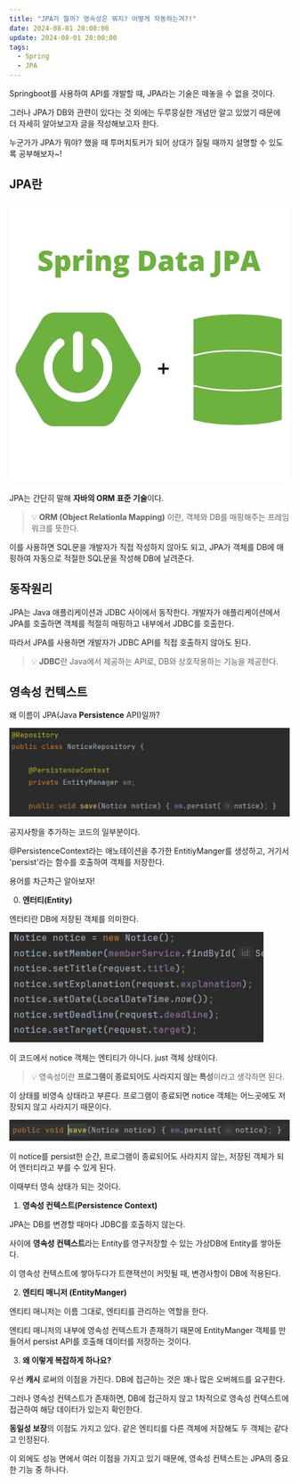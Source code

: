 ```yaml
---
title: "JPA가 뭘까? 영속성은 뭐지? 어떻게 작동하는겨?!"
date: 2024-08-01 20:00:00
update: 2024-08-01 20:00:00
tags:
  - Spring
  - JPA
---
```


Springboot를 사용하여 API를 개발할 때, JPA라는 기술은 떼놓을 수 없을 것이다. 

그러나 JPA가 DB와 관련이 있다는 것 외에는 두루뭉실한 개념만 알고 있었기 때문에 더 자세히 알아보고자 글을 작성해보고자 한다.

누군가가 JPA가 뭐야? 했을 때 투머치토커가 되어 상대가 질릴 때까지 설명할 수 있도록 공부해보자~!

## JPA란
![](image.png)

JPA는 간단히 말해 **자바의 ORM 표준 기술**이다.

> 💡 **ORM (Object Relationla Mapping)** 이란, 객체와 DB를 매핑해주는 프레임워크를 뜻한다.

이를 사용하면 SQL문을 개발자가 직접 작성하지 않아도 되고, JPA가 객체를 DB에 매핑하여 자동으로 적절한 SQL문을 작성해 DB에 날려준다.

## 동작원리

JPA는 Java 애플리케이션과 JDBC 사이에서 동작한다. 개발자가 애플리케이션에서 JPA를 호출하면 객체를 적절히 매핑하고 내부에서 JDBC를 호출한다.

따라서 JPA를 사용하면 개발자가 JDBC API를 직접 호출하지 않아도 된다.

> 💡 **JDBC**란 Java에서 제공하는 API로, DB와 상호작용하는 기능을 제공한다.

## 영속성 컨텍스트

왜 이름이 JPA(Java **Persistence** API)일까?

![](image-1.png)

공지사항을 추가하는 코드의 일부분이다.

@PersistenceContext라는 애노테이션을 추가한 EntitiyManger를 생성하고, 거기서 'persist'라는 함수를 호출하여 객체를 저장한다.

용어를 차근차근 알아보자!

0. **엔터티(Entity)**

엔터티란 DB에 저장된 객체를 의미한다. 

![](image-2.png)

이 코드에서 notice 객체는 엔티티가 아니다. just 객체 상태이다.

> 💡 영속성이란 **프로그램이 종료되어도 사라지지 않는 특성**이라고 생각하면 된다.

이 상태를 비영속 상태라고 부른다. 프로그램이 종료되면 notice 객체는 어느곳에도 저장되지 않고 사라지기 때문이다.

![](image-3.png)

이 notice를 persist한 순간, 프로그램이 종료되어도 사라지지 않는, 저장된 객체가 되어 엔터티라고 부를 수 있게 된다.

이때부터 영속 상태가 되는 것이다.

1. **영속성 컨텍스트(Persistence Context)**

JPA는 DB를 변경할 때마다 JDBC를 호출하지 않는다.

사이에 **영속성 컨텍스트**라는 Entity를 영구저장할 수 있는 가상DB에 Entity를 쌓아둔다.

이 영속성 컨텍스트에 쌓아두다가 트랜잭션이 커밋될 때, 변경사항이 DB에 적용된다.

2. **엔티티 매니저 (EntityManger)**

엔티티 매니저는 이름 그대로, 엔티티를 관리하는 역할을 한다.

엔티티 매니저의 내부에 영속성 컨텍스트가 존재하기 때문에 EntityManger 객체를 만들어서 persist API를 호출해 데이터를 저장하는 것이다.

3. **왜 이렇게 복잡하게 하나요?**

우선 **캐시** 로써의 이점을 가진다. DB에 접근하는 것은 꽤나 많은 오버헤드를 요구한다.

그러나 영속성 컨텍스트가 존재하면, DB에 접근하지 않고 1차적으로 영속성 컨텍스트에 접근하여 해당 데이터가 있는지 확인한다.

**동일성 보장**의 이점도 가지고 있다. 같은 엔티티를 다른 객체에 저장해도 두 객체는 같다고 인정된다.

이 외에도 성능 면에서 여러 이점을 가지고 있기 때문에, 영속성 컨텍스트는 JPA의 중요한 기능 중 하나다.







